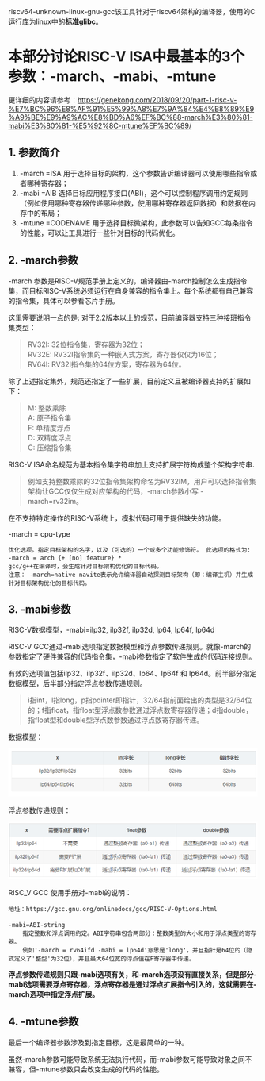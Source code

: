 riscv64-unknown-linux-gnu-gcc该工具针对于riscv64架构的编译器，使用的C运行库为linux中的**标准glibc**。

# 本部分讨论RISC-V ISA中最基本的3个参数：-march、-mabi、-mtune
更详细的内容请参考：https://genekong.com/2018/09/20/part-1-risc-v-%E7%BC%96%E8%AF%91%E5%99%A8%E7%9A%84%E4%B8%89%E9%A9%BE%E9%A9%AC%E8%BD%A6%EF%BC%88-march%E3%80%81-mabi%E3%80%81-%E5%92%8C-mtune%EF%BC%89/

## 1. 参数简介
1. -march  =ISA 用于选择目标的架构，这个参数告诉编译器可以使用哪些指令或者哪种寄存器；
2. -mabi   =AIB 选择目标应用程序接口(ABI)，这个可以控制程序调用约定规则（例如使用哪种寄存器传递哪种参数，使用哪种寄存器返回数据）和数据在内存中的布局；
3. -mtune  =CODENAME 用于选择目标微架构，此参数可以告知GCC每条指令的性能，可以让工具进行一些针对目标的代码优化。

## 2. -march参数
-march 参数是RISC-V规范手册上定义的，编译器由-march控制怎么生成指令集，而目标RISC-V系统必须运行在自身兼容的指令集上。每个系统都有自己兼容的指令集，具体可以参看芯片手册。

这里需要说明一点的是: 对于2.2版本以上的规范，目前编译器支持三种接班指令集类型：
> RV32I: 32位指令集，寄存器为32位；<br>
> RV32E: RV32I指令集的一种嵌入式方案，寄存器仅仅为16位；<br>
> RV64I: RV32I指令集的64位方案，寄存器为64位。

除了上述指定集外，规范还指定了一些扩展，目前定义且被编译器支持的扩展如下：
> M: 整数乘除<br>
> A: 原子指令集<br>
> F: 单精度浮点<br>
> D: 双精度浮点<br>
> C: 压缩指令集

RISC-V ISA命名规范为基本指令集字符串加上支持扩展字符构成整个架构字符串.
> 例如支持整数乘除的32位指令集架构命名为RV32IM，用户可以选择指令集架构让GCC仅仅生成对应架构的代码，-march参数小写 -march=rv32im。

在不支持特定操作的RISC-V系统上，模拟代码可用于提供缺失的功能。

-march = cpu-type

    优化选项。指定目标架构的名字，以及（可选的）一个或多个功能修饰符。 此选项的格式为: -march = arch {+ [no] feature} *
    gcc/g++在编译时，会生成针对目标架构优化的目标代码。
    注意： -march=native navite表示允许编译器自动探测目标架构（即：编译主机）并生成针对目标架构优化的目标代码。

## 3. -mabi参数

RISC-V数据模型，-mabi=ilp32, ilp32f, ilp32d, lp64, lp64f, lp64d

RISC-V GCC通过-mabi选项指定数据模型和浮点参数传递规则。就像-march的参数指定了硬件兼容的代码指令集，-mabi参数指定了软件生成的代码连接规则。

有效的选项值包括ilp32、ilp32f、ilp32d、lp64、lp64f 和 lp64d。前半部分指定数据模型，后半部分指定浮点参数传递规则。
> i指int，l指long，p指pointer即指针，32/64指前面给出的类型是32/64位的；f指float，指float型浮点数参数通过浮点数寄存器传递；d指double，指float型和double型浮点数参数通过浮点数寄存器传递。

数据模型：

![c910-1](img/1.png)

浮点参数传递规则：

![c910-2](img/2.png)


RISC_V GCC 使用手册对-mabi的说明：
```
地址：https://gcc.gnu.org/onlinedocs/gcc/RISC-V-Options.html

-mabi=ABI-string
    指定整数和浮点调用约定。ABI字符串包含两部分：整数类型的大小和用于浮点类型的寄存器。
    例如'-march = rv64ifd -mabi = lp64d'意思是'long'，并且指针是64位的（隐式定义了'整型'为32位），并且最大64位宽的浮点值在F寄存器中传递。
```
**浮点参数传递规则只跟-mabi选项有关，和-march选项没有直接关系，但是部分-mabi选项需要浮点寄存器，浮点寄存器是通过浮点扩展指令引入的，这就需要在-march选项中指定浮点扩展。**

## 4. -mtune参数
最后一个编译器参数涉及到指定目标，这是最简单的一种。

虽然-march参数可能导致系统无法执行代码，而-mabi参数可能导致对象之间不兼容，但-mtune参数只会改变生成的代码的性能。


